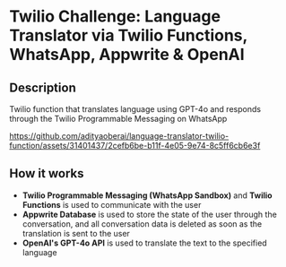 # Twilio Challenge: Language Translator via Twilio Functions, WhatsApp, Appwrite & OpenAI

## Description
Twilio function that translates language using GPT-4o and responds through the Twilio Programmable Messaging on WhatsApp

https://github.com/adityaoberai/language-translator-twilio-function/assets/31401437/2cefb6be-b11f-4e05-9e74-8c5ff6cb6e3f

## How it works

- **Twilio Programmable Messaging (WhatsApp Sandbox)** and **Twilio Functions** is used to communicate with the user
- **Appwrite Database** is used to store the state of the user through the conversation, and all conversation data is deleted as soon as the translation is sent to the user
- **OpenAI's GPT-4o API** is used to translate the text to the specified language
